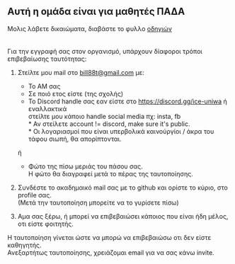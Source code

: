 ## Αυτή η ομάδα είναι για μαθητές ΠΑΔΑ

Μολις λάβετε δικαιώματα, διαβάστε το φυλλο [οδηγιών](https://github.com/PADA-Students/Workflow/blob/main/README.md)
<br /><br /><br />
Για την εγγραφή σας στον οργανισμό, υπάρχουν δίαφοροι τρόποι επιβεβαίωσης ταυτότητας:

1. Στείλτε μου mail στο bill88t@gmail.com με:
   - Το ΑΜ σας
   - Σε ποιό ετος είστε (της σχολής)
   - Το Discord handle σας εαν είστε στο https://discord.gg/ice-uniwa ή εναλλακτικά<br />
     στείλτε μου κάποιο handle social media πχ: insta, fb<br />
     \* Αν στείλετε account != discord, make sure it's public.<br />
     \* Οι λογαριασμοί που είναι υπερβολικά καινούργίοι / άκρα του τάφου σιωπή, θα απορίπτονται.<br />
   
   ή 
   
   - Φώτο της πίσω μεριάς του πάσου σας.<br />
     Η φώτο θα διαγραφεί μετά το πέρας της ταυτοποίησης.

2. Συνδέστε το ακαδημαικό mail σας με το github και ορίστε το κύριο, στο profile σας.<br />
   (Μετά την ταυτοποίηση μπορείτε να το γυρίσετε πίσω)

3. Αμα σας ξέρω, ή μπορεί να επιβεβαιώσει κάποιος που είναι ήδη μέλος, οτι είστε φοιτητής.

H ταυτοποίηση γίνεται ώστε να μπορώ να επιβεβαιώσω οτι δεν είστε καθηγητής. <br />
Ανεξαρτήτως ταυτοποίησης, χρειάζομαι email για να σας κάνω invite.
